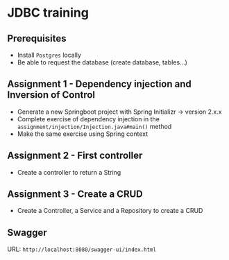 # JDBC training

## Prerequisites
- Install `Postgres` locally
- Be able to request the database (create database, tables...)

## Assignment 1 - Dependency injection and Inversion of Control
- Generate a new Springboot project with Spring Initializr -> version 2.x.x
- Complete exercise of dependency injection in the `assignment/injection/Injection.java#main()` method
- Make the same exercise using Spring context

## Assignment 2 - First controller
- Create a controller to return a String

## Assignment 3 - Create a CRUD
- Create a Controller, a Service and a Repository to create a CRUD

## Swagger
URL: `http://localhost:8080/swagger-ui/index.html`